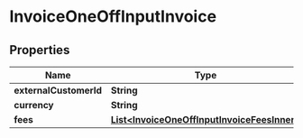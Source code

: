 

# InvoiceOneOffInputInvoice


## Properties

| Name | Type | Description | Notes |
|------------ | ------------- | ------------- | -------------|
|**externalCustomerId** | **String** |  |  |
|**currency** | **String** |  |  [optional] |
|**fees** | [**List&lt;InvoiceOneOffInputInvoiceFeesInner&gt;**](InvoiceOneOffInputInvoiceFeesInner.md) |  |  [optional] |



